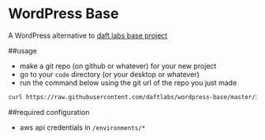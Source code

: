 # WordPress Base
A WordPress alternative to [daft labs base project](https://github.com/daftlabs/base-project)

##usage

- make a git repo (on github or whatever) for your new project
- go to your `code` directory (or your desktop or whatever)
- run the command below using the git url of the repo you just made


```bash
curl https://raw.githubusercontent.com/daftlabs/wordpress-base/master/install.sh | bash -s -- git@github.com:daftlabs/yourproject.git
```

##required configuration
- aws api credentials in `/environments/*`